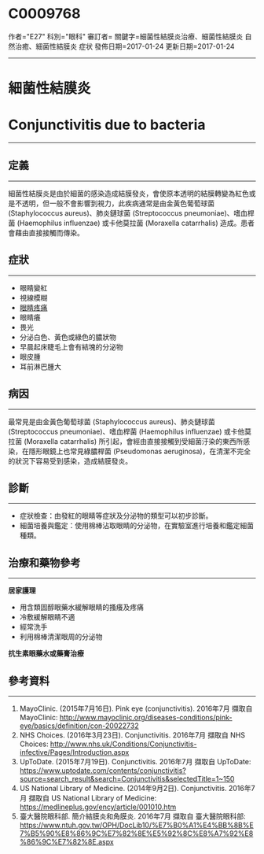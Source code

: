 # C0009768
作者="E27"
科別="眼科"
審訂者=
關鍵字=細菌性結膜炎治療、細菌性結膜炎 自然治癒、細菌性結膜炎 症状
發佈日期=2017-01-24
更新日期=2017-01-24

----------
# 細菌性結膜炎
# Conjunctivitis due to bacteria
----------
## 定義
----------

細菌性結膜炎是由於細菌的感染造成結膜發炎，會使原本透明的結膜轉變為紅色或是不透明，但一般不會影響到視力，此疾病通常是由金黃色葡萄球菌 (Staphylococcus aureus)、肺炎鏈球菌 (Streptococcus pneumoniae)、嗜血桿菌 (Haemophilus influenzae) 或卡他莫拉菌 (Moraxella catarrhalis) 造成。患者會藉由直接接觸而傳染。

## 症狀
----------
- 眼睛變紅
- 視線模糊
- [眼睛疼痛](C0151827)
- 眼睛癢
- 畏光
- 分泌白色、黃色或綠色的膿狀物
- 早晨起床睫毛上會有結塊的分泌物
- 眼皮腫
- 耳前淋巴腫大
## 病因
----------

最常見是由金黃色葡萄球菌 (Staphylococcus aureus)、肺炎鏈球菌 (Streptococcus pneumoniae)、嗜血桿菌 (Haemophilus influenzae) 或卡他莫拉菌 (Moraxella catarrhalis) 所引起，會經由直接接觸到受細菌汙染的東西所感染，在隱形眼鏡上也常見綠膿桿菌 (Pseudomonas aeruginosa)，在清潔不完全的狀況下容易受到感染，造成結膜發炎。

## 診斷
----------
- 症狀檢查：由發紅的眼睛等症狀及分泌物的類型可以初步診斷。
- 細菌培養與鑑定：使用棉棒沾取眼睛的分泌物，在實驗室進行培養和鑑定細菌種類。
## 治療和藥物參考
----------

**居家護理**

- 用含類固醇眼藥水緩解眼睛的搔癢及疼痛
- 冷敷緩解眼睛不適
- 經常洗手
- 利用棉棒清潔眼周的分泌物

**抗生素眼藥水或藥膏治療**

## 參考資料
----------
1. MayoClinic. (2015年7月16日). Pink eye (conjunctivitis). 2016年7月 擷取自 MayoClinic: http://www.mayoclinic.org/diseases-conditions/pink-eye/basics/definition/con-20022732
2. NHS Choices. (2016年3月23日). Conjunctivitis. 2016年7月 擷取自 NHS Choices: http://www.nhs.uk/Conditions/Conjunctivitis-infective/Pages/Introduction.aspx
3. UpToDate. (2015年7月19日). Conjunctivitis. 2016年7月 擷取自 UpToDate: https://www.uptodate.com/contents/conjunctivitis?source=search_result&search=Conjunctivitis&selectedTitle=1~150
4. US National Library of Medicine. (2014年9月2日). Conjunctivitis. 2016年7月 擷取自 US National Library of Medicine: https://medlineplus.gov/ency/article/001010.htm
5. 臺大醫院眼科部.  簡介結膜炎和角膜炎. 2016年7月 擷取自 臺大醫院眼科部: https://www.ntuh.gov.tw/OPH/DocLib10/%E7%B0%A1%E4%BB%8B%E7%B5%90%E8%86%9C%E7%82%8E%E5%92%8C%E8%A7%92%E8%86%9C%E7%82%8E.aspx


